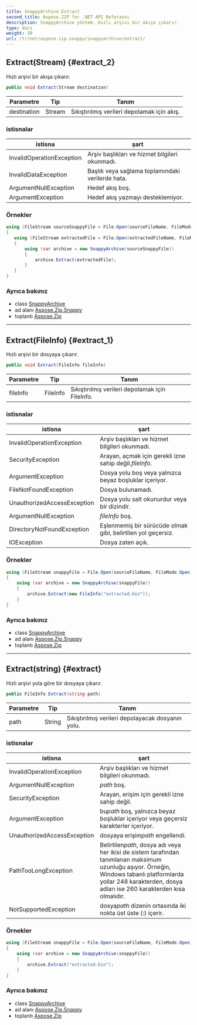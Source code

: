 ```yaml
---
title: SnappyArchive.Extract
second_title: Aspose.ZIP for .NET API Referansı
description: SnappyArchive yöntem. Hızlı arşivi bir akışa çıkarır.
type: docs
weight: 30
url: /tr/net/aspose.zip.snappy/snappyarchive/extract/
---
```

## Extract(Stream) {#extract_2}

Hızlı arşivi bir akışa çıkarır.

```csharp
public void Extract(Stream destination)
```

| Parametre | Tip | Tanım |
| --- | --- | --- |
| destination | Stream | Sıkıştırılmış verileri depolamak için akış. |

### istisnalar

| istisna | şart |
| --- | --- |
| InvalidOperationException | Arşiv başlıkları ve hizmet bilgileri okunmadı. |
| InvalidDataException | Başlık veya sağlama toplamındaki verilerde hata. |
| ArgumentNullException | Hedef akış boş. |
| ArgumentException | Hedef akış yazmayı desteklemiyor. |

### Örnekler

```csharp
using (FileStream sourceSnappyFile = File.Open(sourceFileName, FileMode.Open))
{
   using (FileStream extractedFile = File.Open(extractedFileName, FileMode.Create))
   {
       using (var archive = new SnappyArchive(sourceSnappyFile))
       {
           archive.Extract(extractedFile);
       }
   }
}
```

### Ayrıca bakınız

* class [SnappyArchive](../)
* ad alanı [Aspose.Zip.Snappy](../../snappyarchive/)
* toplantı [Aspose.Zip](../../../)

---

## Extract(FileInfo) {#extract_1}

Hızlı arşivi bir dosyaya çıkarır.

```csharp
public void Extract(FileInfo fileInfo)
```

| Parametre | Tip | Tanım |
| --- | --- | --- |
| fileInfo | FileInfo | Sıkıştırılmış verileri depolamak için FileInfo. |

### istisnalar

| istisna | şart |
| --- | --- |
| InvalidOperationException | Arşiv başlıkları ve hizmet bilgileri okunmadı. |
| SecurityException | Arayan, açmak için gerekli izne sahip değil.*fileInfo*. |
| ArgumentException | Dosya yolu boş veya yalnızca beyaz boşluklar içeriyor. |
| FileNotFoundException | Dosya bulunamadı. |
| UnauthorizedAccessException | Dosya yolu salt okunurdur veya bir dizindir. |
| ArgumentNullException | *fileInfo* boş. |
| DirectoryNotFoundException | Eşlenmemiş bir sürücüde olmak gibi, belirtilen yol geçersiz. |
| IOException | Dosya zaten açık. |

### Örnekler

```csharp
using (FileStream snappyFile = File.Open(sourceFileName, FileMode.Open))
{
    using (var archive = new SnappyArchive(snappyFile))
    {
        archive.Extract(new FileInfo("extracted.bin"));
    }
}
```

### Ayrıca bakınız

* class [SnappyArchive](../)
* ad alanı [Aspose.Zip.Snappy](../../snappyarchive/)
* toplantı [Aspose.Zip](../../../)

---

## Extract(string) {#extract}

Hızlı arşivi yola göre bir dosyaya çıkarır.

```csharp
public FileInfo Extract(string path)
```

| Parametre | Tip | Tanım |
| --- | --- | --- |
| path | String | Sıkıştırılmış verileri depolayacak dosyanın yolu. |

### istisnalar

| istisna | şart |
| --- | --- |
| InvalidOperationException | Arşiv başlıkları ve hizmet bilgileri okunmadı. |
| ArgumentNullException | *path* boş. |
| SecurityException | Arayan, erişim için gerekli izne sahip değil. |
| ArgumentException | bu*path* boş, yalnızca beyaz boşluklar içeriyor veya geçersiz karakterler içeriyor. |
| UnauthorizedAccessException | dosyaya erişim*path* engellendi. |
| PathTooLongException | Belirtilen*path*, dosya adı veya her ikisi de sistem tarafından tanımlanan maksimum uzunluğu aşıyor. Örneğin, Windows tabanlı platformlarda yollar 248 karakterden, dosya adları ise 260 karakterden kısa olmalıdır. |
| NotSupportedException | dosya*path* dizenin ortasında iki nokta üst üste (:) içerir. |

### Örnekler

```csharp
using (FileStream snappyFile = File.Open(sourceFileName, FileMode.Open))
{
    using (var archive = new SnappyArchive(snappyFile))
    {
        archive.Extract("extracted.bin");
    }
}
```

### Ayrıca bakınız

* class [SnappyArchive](../)
* ad alanı [Aspose.Zip.Snappy](../../snappyarchive/)
* toplantı [Aspose.Zip](../../../)


